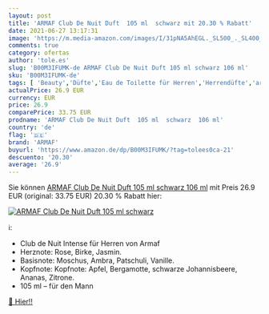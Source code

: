 ```yaml
---
layout: post
title: 'ARMAF Club De Nuit Duft  105 ml  schwarz mit 20.30 % Rabatt'
date: 2021-06-27 13:17:31
image: 'https://m.media-amazon.com/images/I/31pNA5AhEGL._SL500_._SL400_.jpg'
comments: true
category: ofertas
author: 'tole.es'
slug: 'B00M3IFUMK-de ARMAF Club De Nuit Duft 105 ml schwarz 106 ml'
sku: 'B00M3IFUMK-de'
tags: [ 'Beauty','Düfte','Eau de Toilette für Herren','Herrendüfte','armaf', ]
actualPrice: 26.9 EUR
currency: EUR
price: 26.9
comparePrice: 33.75 EUR
prodname: 'ARMAF Club De Nuit Duft  105 ml  schwarz  106 ml'
country: 'de'
flag: '🇩🇪'
brand: 'ARMAF'
buyurl: 'https://www.amazon.de/dp/B00M3IFUMK/?tag=tolees0ca-21'
descuento: '20.30'
average: '26.9'
---
```


Sie können [ARMAF Club De Nuit Duft  105 ml  schwarz  106 ml](https://www.amazon.de/dp/B00M3IFUMK/?tag=tolees0ca-21) mit Preis 26.9 EUR (original: 33.75 EUR) 20.30 % Rabatt hier:

[![ARMAF Club De Nuit Duft  105 ml  schwarz](https://m.media-amazon.com/images/I/31pNA5AhEGL._SL500_._SL400_.jpg)](https://www.amazon.de/dp/B00M3IFUMK/?tag=tolees0ca-21)

ℹ️:

- Club de Nuit Intense für Herren von Armaf
- Herznote: Rose, Birke, Jasmin.
- Basisnote: Moschus, Ambra, Patschuli, Vanille.
- Kopfnote: Kopfnote: Apfel, Bergamotte, schwarze Johannisbeere, Ananas, Zitrone.
- 105 ml – für den Mann

[🛒 Hier!!](https://www.amazon.de/dp/B00M3IFUMK/?tag=tolees0ca-21)
